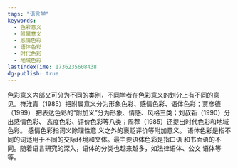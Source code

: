 ```yaml
---
tags: "语言学"
keywords:
  - 色彩意义
  - 附属意义
  - 感情色彩
  - 语体色彩
  - 时代色彩
  - 地域色彩
lastIndexTime: 1736235608438
dg-publish: true
---
```


色彩意义内部又可分为不同的类别，不同学者在色彩意义的划分上有不同的意 见。符淮青（1985）把附属意义分为形象色彩、感情色彩、语体色彩；贾彦德（1999） 把表达色彩的“附加义”分为形象、情感、风格三类；刘叔新（1990）分出感情色彩、 态度色彩、评价色彩等八类；周荐（1985）还提出时代色彩和地域色彩。
感情色彩指词义除理性意 义之外的褒贬评价等附加意义。
语体色彩是指不同的词适用于不同的交际环境和文体。最主要语体色彩是指口语 和书面语的不同。随着语言研究的深入，语体的分类也越来越多，如法律语体、公文 语体等等。
